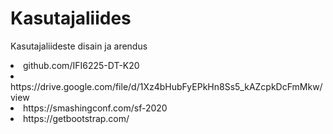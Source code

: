 # Kasutajaliides
Kasutajaliideste disain ja arendus

<li>github.com/IFI6225-DT-K20</li>
<li>https://drive.google.com/file/d/1Xz4bHubFyEPkHn8Ss5_kAZcpkDcFmMkw/view</li>
<li>https://smashingconf.com/sf-2020</li>
<li>https://getbootstrap.com/</li>
